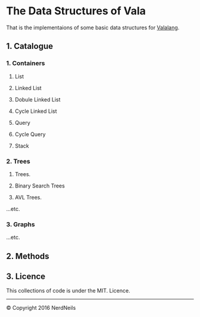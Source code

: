 # The Data Structures of Vala

That is the  implementaions of  some basic data structures for [Valalang](wiki.gnome.org/Projects/Vala).


## 1. Catalogue

### 1. Containers

1. List

2. Linked List

3. Dobule Linked List

4. Cycle Linked List

5. Query

6. Cycle Query

7. Stack

### 2. Trees

1. Trees.

2. Binary Search Trees

3. AVL Trees.


...etc.


### 3. Graphs

...etc.



## 2. Methods




## 3. Licence

This collections of code is under the MIT. Licence.


---

<p>&copy Copyright 2016 NerdNeils</p>